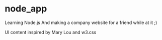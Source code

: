 # node_app
Learning Node.js
And making a company website for a friend while at it ;)

UI content inspired by Mary Lou and w3.css

